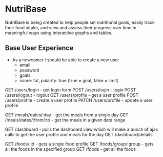 # NutriBase
NutriBase is being created to help people set nutritional goals, easily track their food intake, and view and assess their progress over time in meaningful ways using interactive graphs and tables.

## Base User Experience
* As a newcomer I should be able to create a new user
  - email
  - password
  - goals
  - name: fat, polarity: true (true = goal, false = limit)
  
GET /users/login - get login form
POST /users/login - login
POST /users/logout - logout
GET /users/profile - get a user profile
POST /users/profile - create a user profile
PATCH /users/profile - update a user profile

GET /meals/dates/:day - get the meals from a single day
GET /meals/dates/:from/:to - get the meals in a given date range

GET /dashboard - pulls the dashboard view which will make a bunch of ajax calls to get the user profile and meals for the day
GET /dashboard/details

GET /foods/:id - gets a single food profile
GET /foods/group/:group - gets all the foods in the specified group
GET /foods - get all the foods
